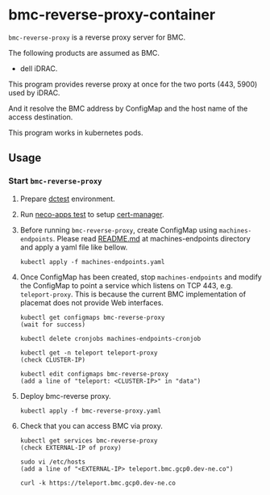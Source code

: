 bmc-reverse-proxy-container
============================

`bmc-reverse-proxy` is a reverse proxy server for BMC.

The following products are assumed as BMC.

- dell iDRAC.

This program provides reverse proxy at once for the two ports (443, 5900) used by iDRAC.

And it resolve the BMC address by ConfigMap and the host name of the access destination.

This program works in kubernetes pods.

Usage
-----

### Start `bmc-reverse-proxy`

1. Prepare [dctest](https://github.com/cybozu-go/neco/blob/master/docs/dctest.md) environment.
2. Run [neco-apps test](https://github.com/cybozu-go/neco-apps/test/README.md) to setup [cert-manager](https://github.com/jetstack/cert-manager).
3. Before running `bmc-reverse-proxy`, create ConfigMap using `machines-endpoints`.
   Please read [README.md](../machines-endpoints/README.md) at machines-endpoints directory and apply a yaml file like bellow.

   ```console
   kubectl apply -f machines-endpoints.yaml
   ```

4. Once ConfigMap has been created, stop `machines-endpoints` and modify the ConfigMap to point a service which listens on TCP 443, e.g. `teleport-proxy`.
   This is because the current BMC implementation of placemat does not provide Web interfaces.

   ```console
   kubectl get configmaps bmc-reverse-proxy
   (wait for success)
   
   kubectl delete cronjobs machines-endpoints-cronjob

   kubectl get -n teleport teleport-proxy
   (check CLUSTER-IP)
   
   kubectl edit configmaps bmc-reverse-proxy
   (add a line of "teleport: <CLUSTER-IP>" in "data")
   ```

5. Deploy bmc-reverse proxy.

   ```console
   kubectl apply -f bmc-reverse-proxy.yaml
   ```

6. Check that you can access BMC via proxy.

   ```console
   kubectl get services bmc-reverse-proxy
   (check EXTERNAL-IP of proxy)

   sudo vi /etc/hosts
   (add a line of "<EXTERNAL-IP> teleport.bmc.gcp0.dev-ne.co")
   
   curl -k https://teleport.bmc.gcp0.dev-ne.co
   ```
